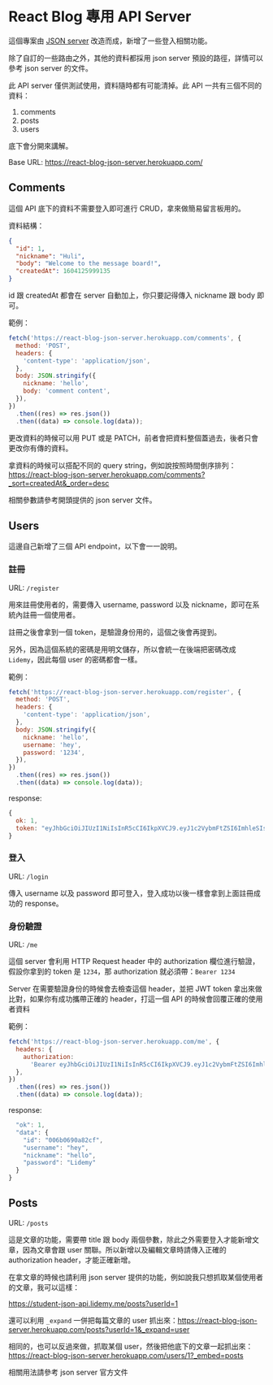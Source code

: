 # React Blog 專用 API Server

這個專案由 [JSON server](https://github.com/typicode/json-server) 改造而成，新增了一些登入相關功能。

除了自訂的一些路由之外，其他的資料都採用 json server 預設的路徑，詳情可以參考 json server 的文件。

此 API server 僅供測試使用，資料隨時都有可能清掉。此 API 一共有三個不同的資料：

1. comments
2. posts
3. users

底下會分開來講解。

Base URL: https://react-blog-json-server.herokuapp.com/

## Comments

這個 API 底下的資料不需要登入即可進行 CRUD，拿來做簡易留言板用的。

資料結構：

```json
{
  "id": 1,
  "nickname": "Huli",
  "body": "Welcome to the message board!",
  "createdAt": 1604125999135
}
```

id 跟 createdAt 都會在 server 自動加上，你只要記得傳入 nickname 跟 body 即可。

範例：

```js
fetch('https://react-blog-json-server.herokuapp.com/comments', {
  method: 'POST',
  headers: {
    'content-type': 'application/json',
  },
  body: JSON.stringify({
    nickname: 'hello',
    body: 'comment content',
  }),
})
  .then((res) => res.json())
  .then((data) => console.log(data));
```

更改資料的時候可以用 PUT 或是 PATCH，前者會把資料整個蓋過去，後者只會更改你有傳的資料。

拿資料的時候可以搭配不同的 query string，例如說按照時間倒序排列：https://react-blog-json-server.herokuapp.com/comments?_sort=createdAt&_order=desc

相關參數請參考開頭提供的 json server 文件。

## Users

這邊自己新增了三個 API endpoint，以下會一一說明。

### 註冊

URL: `/register`

用來註冊使用者的，需要傳入 username, password 以及 nickname，即可在系統內註冊一個使用者。

註冊之後會拿到一個 token，是驗證身份用的，這個之後會再提到。

另外，因為這個系統的密碼是用明文儲存，所以會統一在後端把密碼改成 `Lidemy`，因此每個 user 的密碼都會一樣。

範例：

```js
fetch('https://react-blog-json-server.herokuapp.com/register', {
  method: 'POST',
  headers: {
    'content-type': 'application/json',
  },
  body: JSON.stringify({
    nickname: 'hello',
    username: 'hey',
    password: '1234',
  }),
})
  .then((res) => res.json())
  .then((data) => console.log(data));
```

response:

```js
{
  ok: 1,
  token: "eyJhbGciOiJIUzI1NiIsInR5cCI6IkpXVCJ9.eyJ1c2VybmFtZSI6ImhleSIsInVzZXJJZCI6IjAwNmIwNjkwYTgyY2YiLCJpYXQiOjE2MDQxMzI4MTZ9.dfJ4z8DIASsPEytsHE3zA1i2MgNCb2zMLogfqq5ugWU"
}
```

### 登入

URL: `/login`

傳入 username 以及 password 即可登入，登入成功以後一樣會拿到上面註冊成功的 response。

### 身份驗證

URL: `/me`

這個 server 會利用 HTTP Request header 中的 authorization 欄位進行驗證，假設你拿到的 token 是 `1234`，那 authorization 就必須帶：`Bearer 1234`

Server 在需要驗證身份的時候會去檢查這個 header，並把 JWT token 拿出來做比對，如果你有成功攜帶正確的 header，打這一個 API 的時候會回覆正確的使用者資料

範例：

```js
fetch('https://react-blog-json-server.herokuapp.com/me', {
  headers: {
    authorization:
      'Bearer eyJhbGciOiJIUzI1NiIsInR5cCI6IkpXVCJ9.eyJ1c2VybmFtZSI6ImhleSIsInVzZXJJZCI6IjAwNmIwNjkwYTgyY2YiLCJpYXQiOjE2MDQxMzI4MTZ9.dfJ4z8DIASsPEytsHE3zA1i2MgNCb2zMLogfqq5ugWU',
  },
})
  .then((res) => res.json())
  .then((data) => console.log(data));
```

response:

```js
  "ok": 1,
  "data": {
    "id": "006b0690a82cf",
    "username": "hey",
    "nickname": "hello",
    "password": "Lidemy"
  }
}
```

## Posts

URL: `/posts`

這是文章的功能，需要帶 title 跟 body 兩個參數，除此之外需要登入才能新增文章，因為文章會跟 user 關聯。所以新增以及編輯文章時請傳入正確的 authorization header，才能正確新增。

在拿文章的時候也請利用 json server 提供的功能，例如說我只想抓取某個使用者的文章，我可以這樣：

https://student-json-api.lidemy.me/posts?userId=1

還可以利用 `_expand` 一併把每篇文章的 user 抓出來：https://react-blog-json-server.herokuapp.com/posts?userId=1&_expand=user

相同的，也可以反過來做，抓取某個 user，然後把他底下的文章一起抓出來：https://react-blog-json-server.herokuapp.com/users/1?_embed=posts

相關用法請參考 json server 官方文件
